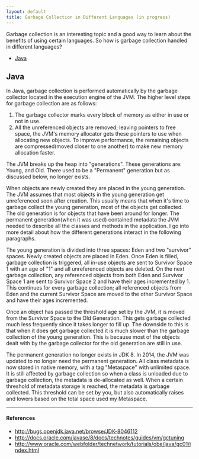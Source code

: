 ```yaml
---
layout: default
title: Garbage Collection in Different Languages (in progress)
---
```


Garbage collection is an interesting topic and a good way to learn about the benefits of using certain languages. So how is garbage collection handled in different languages?

* [Java](#java)

## Java

In Java, garbage collection is performed automatically by the garbage collector located in the execution engine of the JVM. The higher level steps for garbage collection are as follows:
1. The garbage collector marks every block of memory as either in use or not in use.
2. All the unreferenced objects are removed; leaving pointers to free space, the JVM's memory allocator gets these pointers to use when allocating new objects. To improve performance, the remaining objects are compressed(moved closer to one another) to make new memory allocation faster.

The JVM breaks up the heap into "generations". These generations are: Young, and Old. There used to be a "Permanent" generation but as discussed below, no longer exists.

When objects are newly created they are placed in the young generation. The JVM assumes that most objects in the young generation get unreferenced soon after creation. This usually means that when it's time to garbage collect the young generation, most of the objects get collected. The old generation is for objects that have been around for longer. The permanent generation(when it was used) contained metadata the JVM needed to describe all the classes and methods in the application. I go into more detail about how the different generations interact in the following paragraphs.

The young generation is divided into three spaces: Eden and two "survivor" spaces. Newly created objects are placed in Eden. Once Eden is filled, garbage collection is triggered, all in-use objects are sent to Survivor Space 1 with an age of "1" and all unreferenced objects are deleted. On the next garbage collection, any referenced objects from both Eden and Survivor Space 1 are sent to Survivor Space 2 and have their ages incremented by 1. This continues for every garbage collection; all referenced objects from Eden and the current Survivor Space are moved to the other Survivor Space and have their ages incremented.

Once an object has passed the threshold age set by the JVM, it is moved from the Survivor Space to the Old Generation. This gets garbage collected much less frequently since it takes longer to fill up. The downside to this is that when it does get garbage collected it is much slower than the garbage collection of the young generation. This is because most of the objects dealt with by the garbage collector for the old generation are still in use.

The permanent generation no longer exists in JDK 8. In 2014, the JVM was updated to no longer need the permanent generation. All class metadata is now stored in native memory, with a tag "Metaspace" with unlimited space. It is still affected by garbage collection so when a class is unloaded due to garbage collection, the metadata is de-allocated as well. When a certain threshold of metadata storage is reached, the metadata is garbage collected. This threshold can be set by you, but also automatically raises and lowers based on the total space used my Metaspace.

---
#### References
* <http://bugs.openjdk.java.net/browse/JDK-8046112>
* <http://docs.oracle.com/javase/8/docs/technotes/guides/vm/gctuning>
* <http://www.oracle.com/webfolder/technetwork/tutorials/obe/java/gc01/index.html>
